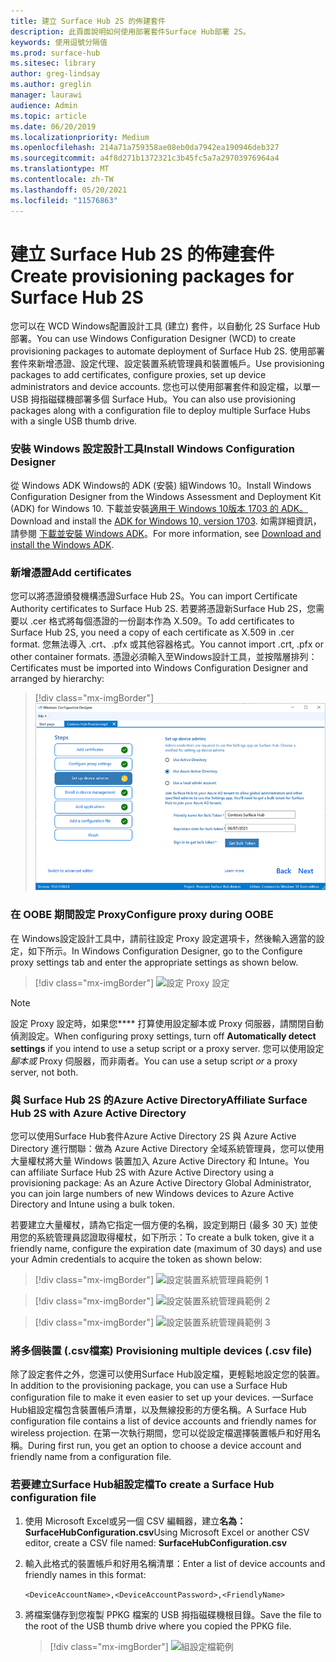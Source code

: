 ```yaml
---
title: 建立 Surface Hub 2S 的佈建套件
description: 此頁面說明如何使用部署套件Surface Hub部署 2S。
keywords: 使用逗號分隔值
ms.prod: surface-hub
ms.sitesec: library
author: greg-lindsay
ms.author: greglin
manager: laurawi
audience: Admin
ms.topic: article
ms.date: 06/20/2019
ms.localizationpriority: Medium
ms.openlocfilehash: 214a71a759358ae08eb0da7942ea190946deb327
ms.sourcegitcommit: a4f8d271b1372321c3b45fc5a7a29703976964a4
ms.translationtype: MT
ms.contentlocale: zh-TW
ms.lasthandoff: 05/20/2021
ms.locfileid: "11576863"
---
```

# <a name="create-provisioning-packages-for-surface-hub-2s"></a><span data-ttu-id="6f6a7-104">建立 Surface Hub 2S 的佈建套件</span><span class="sxs-lookup"><span data-stu-id="6f6a7-104">Create provisioning packages for Surface Hub 2S</span></span>

<span data-ttu-id="6f6a7-105">您可以在 WCD Windows配置設計工具 (建立) 套件，以自動化 2S Surface Hub部署。</span><span class="sxs-lookup"><span data-stu-id="6f6a7-105">You can use Windows Configuration Designer (WCD) to create provisioning packages to automate deployment of Surface Hub 2S.</span></span> <span data-ttu-id="6f6a7-106">使用部署套件來新增憑證、設定代理、設定裝置系統管理員和裝置帳戶。</span><span class="sxs-lookup"><span data-stu-id="6f6a7-106">Use provisioning packages to add certificates, configure proxies, set up device administrators and device accounts.</span></span> <span data-ttu-id="6f6a7-107">您也可以使用部署套件和設定檔，以單一 USB 拇指磁碟機部署多個 Surface Hub。</span><span class="sxs-lookup"><span data-stu-id="6f6a7-107">You can also use provisioning packages along with a configuration file to deploy multiple Surface Hubs with a single USB thumb drive.</span></span>

### <a name="install-windows-configuration-designer"></a><span data-ttu-id="6f6a7-108">安裝 Windows 設定設計工具</span><span class="sxs-lookup"><span data-stu-id="6f6a7-108">Install Windows Configuration Designer</span></span>

<span data-ttu-id="6f6a7-109">從 Windows ADK Windows的 ADK (安裝) 組Windows 10。</span><span class="sxs-lookup"><span data-stu-id="6f6a7-109">Install Windows Configuration Designer from the Windows Assessment and Deployment Kit (ADK) for Windows 10.</span></span> <span data-ttu-id="6f6a7-110">下載並安裝[適用于 Windows 10版本 1703 的 ADK。](https://go.microsoft.com/fwlink/p/?LinkId=845542)</span><span class="sxs-lookup"><span data-stu-id="6f6a7-110">Download and install the [ADK for Windows 10, version 1703](https://go.microsoft.com/fwlink/p/?LinkId=845542).</span></span> <span data-ttu-id="6f6a7-111">如需詳細資訊，請參閱 [下載並安裝 Windows ADK](https://docs.microsoft.com/windows-hardware/get-started/adk-install)。</span><span class="sxs-lookup"><span data-stu-id="6f6a7-111">For more information, see [Download and install the Windows ADK](https://docs.microsoft.com/windows-hardware/get-started/adk-install).</span></span>

### <a name="add-certificates"></a><span data-ttu-id="6f6a7-112">新增憑證</span><span class="sxs-lookup"><span data-stu-id="6f6a7-112">Add certificates</span></span>

<span data-ttu-id="6f6a7-113">您可以將憑證頒發機構憑證Surface Hub 2S。</span><span class="sxs-lookup"><span data-stu-id="6f6a7-113">You can import Certificate Authority certificates to Surface Hub 2S.</span></span>
<span data-ttu-id="6f6a7-114">若要將憑證新Surface Hub 2S，您需要以 .cer 格式將每個憑證的一份副本作為 X.509。</span><span class="sxs-lookup"><span data-stu-id="6f6a7-114">To add certificates to Surface Hub 2S, you need a copy of each certificate as X.509 in .cer format.</span></span> <span data-ttu-id="6f6a7-115">您無法導入 .crt、.pfx 或其他容器格式。</span><span class="sxs-lookup"><span data-stu-id="6f6a7-115">You cannot import .crt, .pfx or other container formats.</span></span> <span data-ttu-id="6f6a7-116">憑證必須輸入至Windows設計工具，並按階層排列：</span><span class="sxs-lookup"><span data-stu-id="6f6a7-116">Certificates must be imported into Windows Configuration Designer and arranged by hierarchy:</span></span>

> [!div class="mx-imgBorder"]
> ![新增憑證](images/sh2-wcd.png)

### <a name="configure-proxy-during-oobe"></a><span data-ttu-id="6f6a7-118">在 OOBE 期間設定 Proxy</span><span class="sxs-lookup"><span data-stu-id="6f6a7-118">Configure proxy during OOBE</span></span>

<span data-ttu-id="6f6a7-119">在 Windows設定設計工具中，請前往設定 Proxy 設定選項卡，然後輸入適當的設定，如下所示。</span><span class="sxs-lookup"><span data-stu-id="6f6a7-119">In Windows Configuration Designer, go to the Configure proxy settings tab and enter the appropriate settings as shown below.</span></span>

> [!div class="mx-imgBorder"]
> ![設定 Proxy 設定](images/sh2-proxy.png) 

> [!NOTE]
> <span data-ttu-id="6f6a7-121">設定 Proxy 設定時，如果您\*\*\*\* 打算使用設定腳本或 Proxy 伺服器，請關閉自動偵測設定。</span><span class="sxs-lookup"><span data-stu-id="6f6a7-121">When configuring proxy settings, turn off **Automatically detect settings** if you intend to use a setup script or a proxy server.</span></span> <span data-ttu-id="6f6a7-122">您可以使用設定 *腳本或* Proxy 伺服器，而非兩者。</span><span class="sxs-lookup"><span data-stu-id="6f6a7-122">You can use a setup script *or* a proxy server, not both.</span></span>

### <a name="affiliate-surface-hub-2s-with-azure-active-directory"></a><span data-ttu-id="6f6a7-123">與 Surface Hub 2S 的Azure Active Directory</span><span class="sxs-lookup"><span data-stu-id="6f6a7-123">Affiliate Surface Hub 2S with Azure Active Directory</span></span>

<span data-ttu-id="6f6a7-124">您可以使用Surface Hub套件Azure Active Directory 2S 與 Azure Active Directory 進行關聯：做為 Azure Active Directory 全域系統管理員，您可以使用大量權杖將大量 Windows 裝置加入 Azure Active Directory 和 Intune。</span><span class="sxs-lookup"><span data-stu-id="6f6a7-124">You can affiliate Surface Hub 2S with Azure Active Directory using a provisioning package: As an Azure Active Directory Global Administrator, you can join large numbers of new Windows devices to Azure Active Directory and Intune using a bulk token.</span></span>

<span data-ttu-id="6f6a7-125">若要建立大量權杖，請為它指定一個方便的名稱，設定到期日 (最多 30 天) 並使用您的系統管理員認證取得權杖，如下所示：</span><span class="sxs-lookup"><span data-stu-id="6f6a7-125">To create a bulk token, give it a friendly name, configure the expiration date (maximum of 30 days) and use your Admin credentials to acquire the token as shown below:</span></span>

> [!div class="mx-imgBorder"]
> ![設定裝置系統管理員範例 1](images/sh2-token.png)

> [!div class="mx-imgBorder"]
> ![設定裝置系統管理員範例 2](images/sh2-token2.png)

> [!div class="mx-imgBorder"]
> ![設定裝置系統管理員範例 3](images/sh2-token3.png)


### <a name="provisioning-multiple-devices-csv-file"></a><span data-ttu-id="6f6a7-129">將多個裝置 (.csv檔案) </span><span class="sxs-lookup"><span data-stu-id="6f6a7-129">Provisioning multiple devices (.csv file)</span></span>

<span data-ttu-id="6f6a7-130">除了設定套件之外，您還可以使用Surface Hub設定檔，更輕鬆地設定您的裝置。</span><span class="sxs-lookup"><span data-stu-id="6f6a7-130">In addition to the provisioning package, you can use a Surface Hub configuration file to make it even easier to set up your devices.</span></span> <span data-ttu-id="6f6a7-131">一Surface Hub組設定檔包含裝置帳戶清單，以及無線投影的方便名稱。</span><span class="sxs-lookup"><span data-stu-id="6f6a7-131">A Surface Hub configuration file contains a list of device accounts and friendly names for wireless projection.</span></span> <span data-ttu-id="6f6a7-132">在第一次執行期間，您可以從設定檔選擇裝置帳戶和好用名稱。</span><span class="sxs-lookup"><span data-stu-id="6f6a7-132">During first run, you get an option to choose a device account and friendly name from a configuration file.</span></span>

### <a name="to-create-a-surface-hub-configuration-file"></a><span data-ttu-id="6f6a7-133">若要建立Surface Hub組設定檔</span><span class="sxs-lookup"><span data-stu-id="6f6a7-133">To create a Surface Hub configuration file</span></span>

1. <span data-ttu-id="6f6a7-134">使用 Microsoft Excel或另一個 CSV 編輯器，建立**名為：SurfaceHubConfiguration.csv**</span><span class="sxs-lookup"><span data-stu-id="6f6a7-134">Using Microsoft Excel or another CSV editor, create a CSV file named: **SurfaceHubConfiguration.csv**</span></span>

2. <span data-ttu-id="6f6a7-135">輸入此格式的裝置帳戶和好用名稱清單：</span><span class="sxs-lookup"><span data-stu-id="6f6a7-135">Enter a list of device accounts and friendly names in this format:</span></span>

    `<DeviceAccountName>,<DeviceAccountPassword>,<FriendlyName>`

3. <span data-ttu-id="6f6a7-136">將檔案儲存到您複製 PPKG 檔案的 USB 拇指磁碟機根目錄。</span><span class="sxs-lookup"><span data-stu-id="6f6a7-136">Save the file to the root of the USB thumb drive where you copied the PPKG file.</span></span>

    > [!div class="mx-imgBorder"]
    > ![組設定檔範例](images/sh2-config-file.png)

